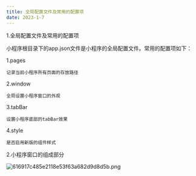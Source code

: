 ```yaml
---
title: 全局配置文件及常用的配置项
date: 2023-1-7
---
```

1.全局配置文件及常用的配置项

小程序根目录下的app.json文件是小程序的全局配置文件。常用的配置项如下：

1.pages

    记录当前小程序所有页面的存放路径

2.window

    全局设置小程序窗口的外观

3.tabBar

    设置小程序底部的tabBar效果

4.style

    是否启用新版的组件样式

2.小程序窗口的组成部分

![616917c485e2118e53f63a682d9d8d5b.png](https://s1.imagehub.cc/images/2023/02/02/616917c485e2118e53f63a682d9d8d5b.png)
